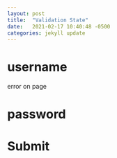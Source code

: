 ```yaml
---
layout: post
title:  "Validation State"
date:   2021-02-17 10:40:48 -0500
categories: jekyll update
---
```

# username
error on page
# password
# Submit
